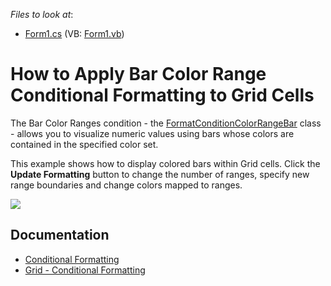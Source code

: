 <!-- default file list -->
*Files to look at*:

* [Form1.cs](./CS/Dashboard_ConditionalFormatting_Grid/Form1.cs) (VB: [Form1.vb](./VB/Dashboard_ConditionalFormatting_Grid/Form1.vb))
<!-- default file list end -->
# How to Apply Bar Color Range Conditional Formatting to Grid Cells

The Bar Color Ranges condition - the [FormatConditionColorRangeBar](https://docs.devexpress.com/Dashboard/DevExpress.DashboardCommon.FormatConditionColorRangeBar) class - allows you to visualize numeric values using bars whose colors are contained in the specified color set.

This example shows how to display colored bars within Grid cells. Click the **Update Formatting** button to change the number of ranges, specify new range boundaries and change colors mapped to ranges.

![](/images/screenshot.png)

## Documentation

* [Conditional Formatting](https://docs.devexpress.com/Dashboard/116914/common-features/appearance-customization/conditional-formatting)
* [Grid - Conditional Formatting](https://docs.devexpress.com/Dashboard/401933/winforms-dashboard/winforms-designer/create-dashboards-in-the-winforms-designer/dashboard-item-settings/grid/conditional-formatting)
